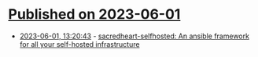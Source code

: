 # [Published on 2023-06-01](index.md)

* [2023-06-01, 13:20:43](https://lobste.rs/s/6r63sy/sacredheart_selfhosted_ansible) - [sacredheart-selfhosted: An ansible framework for all your self-hosted infrastructure](https://github.com/sacredheartsc/selfhosted)
